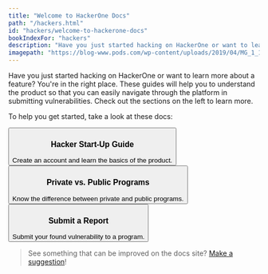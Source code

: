 ```yaml
---
title: "Welcome to HackerOne Docs"
path: "/hackers.html"
id: "hackers/welcome-to-hackerone-docs"
bookIndexFor: "hackers"
description: "Have you just started hacking on HackerOne or want to learn more about a feature? You're in the right place. These guides will help you to understand the product so that you can easily navigate through the platform in submitting vulnerabilities. Check out the sections on the left to learn more."
imagepath: "https://blog-www.pods.com/wp-content/uploads/2019/04/MG_1_1_New_York_City-1.jpg"
---
```


Have you just started hacking on HackerOne or want to learn more about a feature? You're in the right place. These guides will help you to understand the product so that you can easily navigate through the platform in submitting vulnerabilities. Check out the sections on the left to learn more.

To help you get started, take a look at these docs:

<button type="button" onclick="location.href='/hackers/hacker-start-up-guide.html'"><h3>Hacker Start-Up Guide</h3>Create an account and learn the basics of the product.
</button><button type="button" onclick="location.href='/hackers/private-vs-public-programs.html'"><h3>Private vs. Public Programs</h3>Know the difference between private and public programs.</button><button type="button" onclick="location.href='/hackers/submitting-reports.html'"><h3>Submit a Report</h3>Submit your found vulnerability to a program.</button>

>See something that can be improved on the docs site? [Make a suggestion](/programs/edit-the-doc-site.html)!
